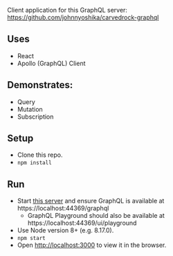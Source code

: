 Client application for this GraphQL server: https://github.com/johnnyoshika/carvedrock-graphql

## Uses
* React
* Apollo (GraphQL) Client

## Demonstrates:
* Query
* Mutation
* Subscription

## Setup
* Clone this repo.
* `npm install`

## Run
* Start [this server](https://github.com/johnnyoshika/carvedrock-graphql) and ensure GraphQL is available at https://localhost:44369/graphql
  * GraphQL Playground should also be available at https://localhost:44369/ui/playground
* Use Node version 8+ (e.g. 8.17.0).
* `npm start`
* Open [http://localhost:3000](http://localhost:3000) to view it in the browser.
